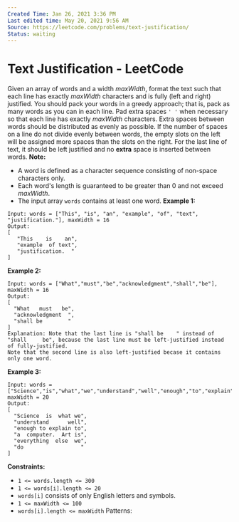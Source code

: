 ```yaml
---
Created Time: Jan 26, 2021 3:36 PM
Last edited time: May 20, 2021 9:56 AM
Source: https://leetcode.com/problems/text-justification/
Status: waiting
---
```


# Text Justification - LeetCode

Given an array of words and a width *maxWidth*, format the text such that each line has exactly *maxWidth* characters and is fully (left and right) justified.
You should pack your words in a greedy approach; that is, pack as many words as you can in each line. Pad extra spaces `' '` when necessary so that each line has exactly *maxWidth* characters.
Extra spaces between words should be distributed as evenly as possible. If the number of spaces on a line do not divide evenly between words, the empty slots on the left will be assigned more spaces than the slots on the right.
For the last line of text, it should be left justified and no **extra** space is inserted between words.
**Note:**
- A word is defined as a character sequence consisting of non-space characters only.
- Each word's length is guaranteed to be greater than 0 and not exceed *maxWidth*.
- The input array `words` contains at least one word.
**Example 1:**
```
Input: words = ["This", "is", "an", "example", "of", "text", "justification."], maxWidth = 16
Output:
[
   "This    is    an",
   "example  of text",
   "justification.  "
]
```
**Example 2:**
```
Input: words = ["What","must","be","acknowledgment","shall","be"], maxWidth = 16
Output:
[
  "What   must   be",
  "acknowledgment  ",
  "shall be        "
]
Explanation: Note that the last line is "shall be    " instead of "shall     be", because the last line must be left-justified instead of fully-justified.
Note that the second line is also left-justified becase it contains only one word.
```
**Example 3:**
```
Input: words = ["Science","is","what","we","understand","well","enough","to","explain","to","a","computer.","Art","is","everything","else","we","do"], maxWidth = 20
Output:
[
  "Science  is  what we",
  "understand      well",
  "enough to explain to",
  "a  computer.  Art is",
  "everything  else  we",
  "do                  "
]
```
**Constraints:**
- `1 <= words.length <= 300`
- `1 <= words[i].length <= 20`
- `words[i]` consists of only English letters and symbols.
- `1 <= maxWidth <= 100`
- `words[i].length <= maxWidth`
Patterns: 